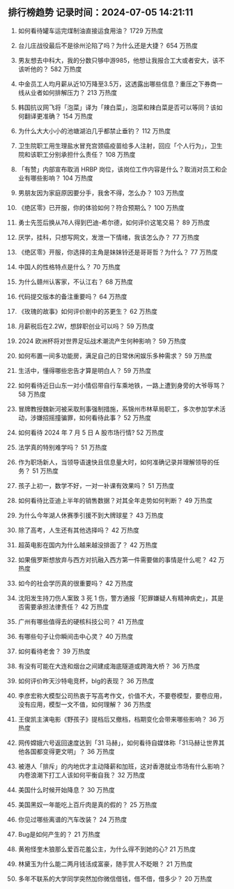 
## 排行榜趋势 记录时间：2024-07-05 14:21:11
  
  1. 如何看待罐车运完煤制油直接运食用油？ 1729 万热度
    
  2. 台儿庄战役最后不是徐州沦陷了吗？为什么还是大捷？ 654 万热度
    
  3. 男友想去中科大，我的分数只够中游985，他想让我报合工大或者安大，该不该听他的？ 582 万热度
    
  4. 中金员工人均月薪从近10万降至3.5万，这透露出哪些信息？重压之下券商一线从业者如何排解压力？ 213 万热度
    
  5. 韩国抗议网飞将「泡菜」译为「辣白菜」，泡菜和辣白菜是否可以等同？该如何翻译更准确？ 154 万热度
    
  6. 为什么大大小小的池塘湖泊几乎都禁止垂钓？ 112 万热度
    
  7. 卫生院职工用生理盐水冒充宫颈癌疫苗给多人注射，回应「个人行为」，卫生院和该职工分别承担什么责任？ 108 万热度
    
  8. 「有赞」内部宣布取消 HRBP 岗位，该岗位工作内容是什么？取消对员工和企业有哪些影响？ 104 万热度
    
  9. 男朋友因为家庭原因要分手，我舍不得，怎么办？ 103 万热度
    
  10. 《绝区零》已开服，你的体验如何？符合预期么？ 100 万热度
    
  11. 勇士先签后换从76人得到巴迪-希尔德，如何评价这笔交易？ 89 万热度
    
  12. 厌学，挂科，只想写网文，发泄一下情绪，我该怎么办？ 77 万热度
    
  13. 《绝区零》开服，你选择的主角是妹妹铃还是哥哥哲？为什么？ 77 万热度
    
  14. 中国人的性格特点是什么？ 70 万热度
    
  15. 为什么赣州认客家，不认江右？ 68 万热度
    
  16. 代码提交版本的备注重要吗？ 64 万热度
    
  17. 《玫瑰的故事》如何评价剧中的苏更生？ 62 万热度
    
  18. 月薪税后在2.2W，想辞职创业可以吗？ 59 万热度
    
  19. 2024 欧洲杯将对世界足坛战术潮流产生何种影响？ 59 万热度
    
  20. 如何布置一间多功能房，满足自己的日常休闲娱乐多种需求？ 59 万热度
    
  21. 生活中，懂得哪些忠告才算是明白人？ 59 万热度
    
  22. 如何看待近日山东一对小情侣带自行车乘地铁，一路上遭到身旁的大爷辱骂？ 58 万热度
    
  23. 冒牌教授魏新河被采取刑事强制措施，系锦州市林草局职工，多次参加学术活动，涉嫌招摇撞骗罪，如何看待此事？ 52 万热度
    
  24. 如何看待 2024 年 7 月 5 日 A 股市场行情? 52 万热度
    
  25. 法学真的特别难学吗？ 51 万热度
    
  26. 作为职场新人，当领导语速快且信息量大时，如何准确记录并理解领导的任务？ 51 万热度
    
  27. 孩子上初一，数学不好，一对一补课有效果吗？ 51 万热度
    
  28. 如何看待比亚迪上半年的销售数据？对其全年走势如何判断？ 49 万热度
    
  29. 为什么今年湖人休赛季引援不到大牌球星？ 43 万热度
    
  30. 除了高考，人生还有其他选择吗？ 42 万热度
    
  31. 超英电影在国内为什么越来越没排面了？ 42 万热度
    
  32. 如果俄罗斯想放弃与西方对抗融入西方第一件需要做的事情是什么呢？ 42 万热度
    
  33. 如今的社会学历真的很重要吗？ 42 万热度
    
  34. 沈阳发生持刀伤人案致 3 死 1 伤，警方通报「犯罪嫌疑人有精神病史」，其是否需要承担法律责任？ 42 万热度
    
  35. 广州有哪些值得去的硬核科技公司？ 41 万热度
    
  36. 有哪些句子让你瞬间击中心灵？ 40 万热度
    
  37. 如何看待老舍？ 39 万热度
    
  38. 有没有可能在大连和烟台之间建成海底隧道或跨海大桥？ 36 万热度
    
  39. 如何评价昨天沙特电竞杯，blg的表现？ 36 万热度
    
  40. 李彦宏称大模型公司热衷于写高考作文，价值不大，不要卷模型，要卷应用，没有应用，模型一文不值，如何理解？ 36 万热度
    
  41. 王俊凯主演电影《野孩子》提档后又撤档，档期变化会带来哪些影响？ 36 万热度
    
  42. 网传嫦娥六号返回速度达到「31 马赫」，如何看待自媒体称「31马赫让世界其他各国都变得更文明」？ 36 万热度
    
  43. 被港人「排斥」的内地优才主动降薪和加班，这对香港就业市场有什么影响？内卷浪潮下打工人该如何平衡自我？ 32 万热度
    
  44. 美国什么时候开始降息？ 30 万热度
    
  45. 美国黑奴一年能吃上百斤肉是真的假的？ 25 万热度
    
  46. 你见过哪些离谱的汽车改装？ 24 万热度
    
  47. Bug是如何产生的？ 21 万热度
    
  48. 黄袍怪奎木狼那么爱百花羞公主，为什么得不到她的心? 21 万热度
    
  49. 林黛玉为什么能二两月钱活成富豪，随手赏人不眨眼？ 21 万热度
    
  50. 多年不联系的大学同学突然加你微信借钱，借不借，借多少？ 20 万热度
    